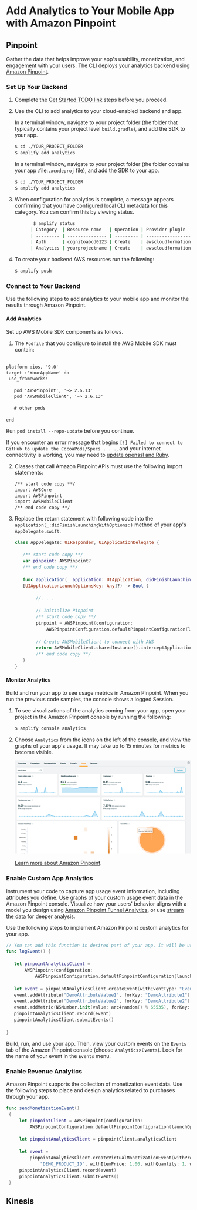 # Add Analytics to Your Mobile App with Amazon Pinpoint

## Pinpoint

Gather the data that helps improve your app's usability, monetization, and engagement with your users. The CLI deploys your analytics backend using [Amazon Pinpoint](http://docs.aws.amazon.com/pinpoint/latest/developerguide/welcome.html).

### Set Up Your Backend

1. Complete the [Get Started TODO link](asdf) steps before you proceed.

2. Use the CLI to add analytics to your cloud-enabled backend and app.

    In a terminal window, navigate to your project folder (the folder that typically contains your project level `build.gradle`), and add the SDK to your app.

    ```bash
    $ cd ./YOUR_PROJECT_FOLDER
    $ amplify add analytics
    ```

    In a terminal window, navigate to your project folder (the folder contains your app :file:`.xcodeproj` file), and add the SDK to your app.

    ```bash
    $ cd ./YOUR_PROJECT_FOLDER
    $ amplify add analytics
    ```

3. When configuration for analytics is complete, a message appears confirming that you have configured local CLI metadata for this category. You can confirm this by viewing status.

    ```bash
           $ amplify status
          | Category  | Resource name   | Operation | Provider plugin   |
          | --------- | --------------- | --------- | ----------------- |
          | Auth      | cognitoabcd0123 | Create    | awscloudformation |
          | Analytics | yourprojectname | Create    | awscloudformation |
    ```

4. To create your backend AWS resources run the following:

    ```bash
    $ amplify push
    ```

### Connect to Your Backend

Use the following steps to add analytics to your mobile app and monitor the results through Amazon Pinpoint.

#### Add Analytics

Set up AWS Mobile SDK components as follows.

1. The `Podfile` that you configure to install the AWS Mobile SDK must contain:

```

platform :ios, '9.0'
target :'YourAppName' do
 use_frameworks!

   pod 'AWSPinpoint', '~> 2.6.13'
   pod 'AWSMobileClient', '~> 2.6.13'

   # other pods

end
```

Run `pod install --repo-update` before you continue.

If you encounter an error message that begins `[!] Failed to connect to GitHub to update the CocoaPods/Specs . . .`, and your internet connectivity is working, you may need to [update openssl and Ruby](https://stackoverflow.com/questions/38993527/cocoapods-failed-to-connect-to-github-to-update-the-cocoapods-specs-specs-repo/48962041#48962041).

2. Classes that call Amazon Pinpoint APIs must use the following import statements:

    ```
    /** start code copy **/
    import AWSCore
    import AWSPinpoint
    import AWSMobileClient
    /** end code copy **/
    ```

3. Replace the return statement with following code into the `application(_:didFinishLaunchingWithOptions:)` method of your app's `AppDelegate.swift`.

    ```swift
    class AppDelegate: UIResponder, UIApplicationDelegate {

       /** start code copy **/
       var pinpoint: AWSPinpoint?
       /** end code copy **/

       func application(_ application: UIApplication, didFinishLaunchingWithOptions launchOptions:
       [UIApplicationLaunchOptionsKey: Any]?) -> Bool {

            //. . .

            // Initialize Pinpoint
            /** start code copy **/
            pinpoint = AWSPinpoint(configuration:
                AWSPinpointConfiguration.defaultPinpointConfiguration(launchOptions: launchOptions))

            // Create AWSMobileClient to connect with AWS
            return AWSMobileClient.sharedInstance().interceptApplication(application, didFinishLaunchingWithOptions: launchOptions)
            /** end code copy **/
       }
    }
    ```

#### Monitor Analytics

Build and run your app to see usage metrics in Amazon Pinpoint. When you run the previous code samples, the console shows a logged Session.

1. To see visualizations of the analytics coming from your app, open your project in the Amazon Pinpoint console by running the following:

    ```bash
    $ amplify console analytics
    ```

2. Choose `Analytics` from the icons on the left of the console, and view the graphs of your app's usage. It may take up to 15 minutes for metrics to become visible.

    ![getting-started-analytics](images/getting-started-analytics.png)

    [Learn more about Amazon Pinpoint](http://docs.aws.amazon.com/pinpoint/latest/developerguide/welcome.html).

### Enable Custom App Analytics

Instrument your code to capture app usage event information, including attributes you define.  Use graphs of your custom usage event data  in the Amazon Pinpoint console. Visualize how your users' behavior aligns with a model you design using [Amazon Pinpoint Funnel Analytics](https://docs.aws.amazon.com/pinpoint/latest/userguide/analytics-funnels.html), or use [stream the data](https://docs.aws.amazon.com/pinpoint/latest/userguide/analytics-streaming.html) for deeper analysis.

Use the following steps to implement Amazon Pinpoint custom analytics for your app.

```swift
// You can add this function in desired part of your app. It will be used to log events to the backend.
func logEvent() {

   let pinpointAnalyticsClient =
       AWSPinpoint(configuration:
           AWSPinpointConfiguration.defaultPinpointConfiguration(launchOptions: nil)).analyticsClient

   let event = pinpointAnalyticsClient.createEvent(withEventType: "EventName")
   event.addAttribute("DemoAttributeValue1", forKey: "DemoAttribute1")
   event.addAttribute("DemoAttributeValue2", forKey: "DemoAttribute2")
   event.addMetric(NSNumber.init(value: arc4random() % 65535), forKey: "EventName")
   pinpointAnalyticsClient.record(event)
   pinpointAnalyticsClient.submitEvents()

}
```

Build, run, and use your app. Then, view your custom events on the `Events` tab of the Amazon Pinpoint console (choose `Analytics`>`Events`). Look for the name of your event in the `Events` menu.

### Enable Revenue Analytics

Amazon Pinpoint supports the collection of monetization event data. Use the following steps to place
and design analytics related to purchases through your app.

```swift
func sendMonetizationEvent()
 {
     let pinpointClient = AWSPinpoint(configuration:
         AWSPinpointConfiguration.defaultPinpointConfiguration(launchOptions: nil))

     let pinpointAnalyticsClient = pinpointClient.analyticsClient

     let event =
         pinpointAnalyticsClient.createVirtualMonetizationEvent(withProductId:
             "DEMO_PRODUCT_ID", withItemPrice: 1.00, withQuantity: 1, withCurrency: "USD")
     pinpointAnalyticsClient.record(event)
     pinpointAnalyticsClient.submitEvents()
 }
```

## Kinesis
